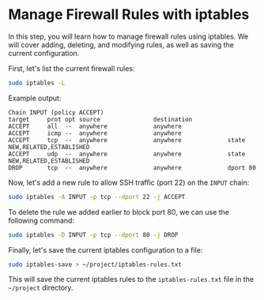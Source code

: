 # Manage Firewall Rules with iptables

In this step, you will learn how to manage firewall rules using iptables. We will cover adding, deleting, and modifying rules, as well as saving the current configuration.

First, let's list the current firewall rules:

```bash
sudo iptables -L
```

Example output:

```
Chain INPUT (policy ACCEPT)
target     prot opt source               destination
ACCEPT     all  --  anywhere             anywhere
ACCEPT     icmp --  anywhere             anywhere
ACCEPT     tcp  --  anywhere             anywhere             state NEW,RELATED,ESTABLISHED
ACCEPT     udp  --  anywhere             anywhere             state NEW,RELATED,ESTABLISHED
DROP       tcp  --  anywhere             anywhere             dport 80
```

Now, let's add a new rule to allow SSH traffic (port 22) on the `INPUT` chain:

```bash
sudo iptables -A INPUT -p tcp --dport 22 -j ACCEPT
```

To delete the rule we added earlier to block port 80, we can use the following command:

```bash
sudo iptables -D INPUT -p tcp --dport 80 -j DROP
```

Finally, let's save the current iptables configuration to a file:

```bash
sudo iptables-save > ~/project/iptables-rules.txt
```

This will save the current iptables rules to the `iptables-rules.txt` file in the `~/project` directory.
